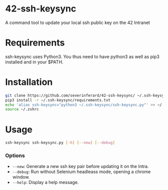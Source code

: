 # 42-ssh-keysync
A command tool to update your local ssh public key on the 42 Intranet

# Requirements
ssh-keysync uses Python3. You thus need to have python3 as well as pip3 installed and in your $PATH.

# Installation

```bash
git clone https://github.com/severinferard/42-ssh-keysync/ ~/.ssh-keysync
pip3 install -r ~/.ssh-keysync/requirements.txt
echo 'alias ssh-keysync="python3 ~/.ssh-keysync/ssh-keysync.py"' >> ~/.zshrc
source ~/.zshrc
```

# Usage
```bash
ssh-keysync ssh-keysync.py [-h] [--new] [--debug]
```
### Options
* `--new`: Generate a new ssh key pair before updating it on the Intra.
* `--debug`: Run without Selenium headleass mode, opening a chrome window.
* `--help`: Display a help message.
